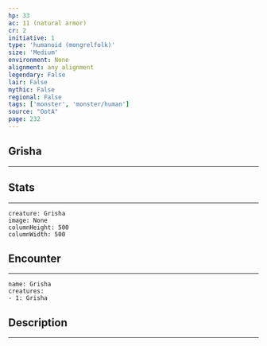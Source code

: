 ```yaml
---
hp: 33
ac: 11 (natural armor)
cr: 2
initiative: 1
type: 'humanoid (mongrelfolk)'    
size: 'Medium'
environment: None
alignment: any alignment
legendary: False
lair: False
mythic: False
regional: False
tags: ['monster', 'monster/human']
source: "OotA"
page: 232
---
```


## Grisha
---



## Stats
---

```statblock
creature: Grisha
image: None
columnHeight: 500
columnWidth: 500
```

## Encounter
---

```encounter-table
name: Grisha
creatures:
- 1: Grisha
```

## Description
---




